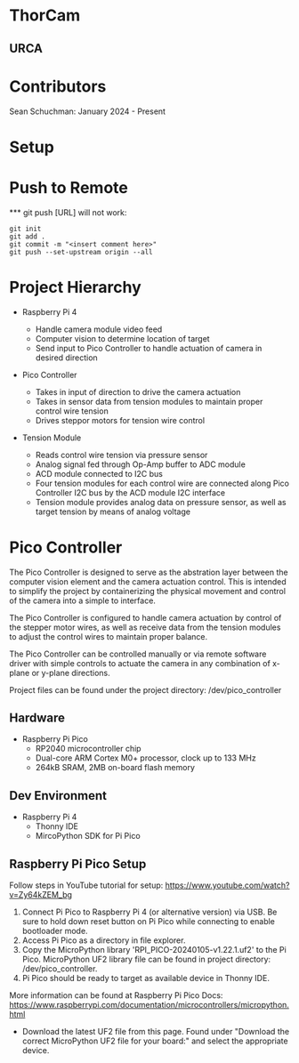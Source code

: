 # ThorCam
## URCA

# Contributors
Sean Schuchman: January 2024 - Present

# Setup

# Push to Remote
*** git push [URL] will not work:
```
git init
git add .
git commit -m "<insert comment here>"
git push --set-upstream origin --all
```

# Project Hierarchy
- Raspberry Pi 4
    - Handle camera module video feed
    - Computer vision to determine location of target
    - Send input to Pico Controller to handle actuation of camera in desired direction

- Pico Controller
    - Takes in input of direction to drive the camera actuation
    - Takes in sensor data from tension modules to maintain proper control wire tension
    - Drives steppor motors for tension wire control

- Tension Module
    - Reads control wire tension via pressure sensor
    - Analog signal fed through Op-Amp buffer to ADC module
    - ACD module connected to I2C bus
    - Four tension modules for each control wire are connected along Pico Controller I2C bus by the ACD module I2C interface
    - Tension module provides analog data on pressure sensor, as well as target tension by means of analog voltage

# Pico Controller
The Pico Controller is designed to serve as the abstration layer between the computer vision element and the camera actuation control. This is intended to simplify the project by containerizing the physical movement and control of the camera into a simple to interface.

The Pico Controller is configured to handle camera actuation by control of the stepper motor wires, as well as receive data from the tension modules to adjust the control wires to maintain proper balance.

The Pico Controller can be controlled manually or via remote software driver with simple controls to actuate the camera in any combination of x-plane or y-plane directions.

Project files can be found under the project directory:
/dev/pico_controller

## Hardware
- Raspberry Pi Pico
    - RP2040 microcontroller chip
    - Dual-core ARM Cortex M0+ processor, clock up to 133 MHz
    - 264kB SRAM, 2MB on-board flash memory

## Dev Environment
- Raspberry Pi 4
    - Thonny IDE
    - MircoPython SDK for Pi Pico

## Raspberry Pi Pico Setup
Follow steps in YouTube tutorial for setup:
https://www.youtube.com/watch?v=Zy64kZEM_bg

1. Connect Pi Pico to Raspberry Pi 4 (or alternative version) via USB. Be sure to hold down reset button on Pi Pico while connecting to enable bootloader mode.
2. Access Pi Pico as a directory in file explorer.
3. Copy the MicroPython library 'RPI_PICO-20240105-v1.22.1.uf2' to the Pi Pico. MicroPython UF2 library file can be found in project directory: /dev/pico_controller.
4. Pi Pico should be ready to target as available device in Thonny IDE.

More information can be found at Raspberry Pi Pico Docs:
https://www.raspberrypi.com/documentation/microcontrollers/micropython.html

- Download the latest UF2 file from this page. Found under "Download the correct MicroPython UF2 file for your board:" and select the appropriate device.
